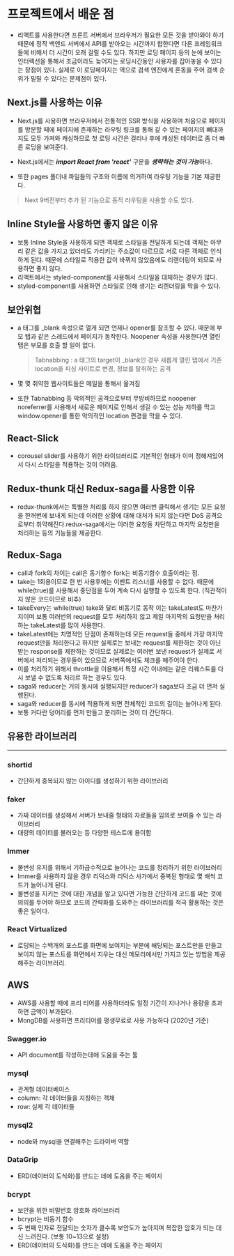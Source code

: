 # 프로젝트에서 배운 점

- 리액트를 사용한다면 프론트 서버에서 브라우저가 필요한 모든 것을 받아와야 하기 때문에 정작 백엔드 서버에서 API를 받아오는 시간까지 합한다면 다른 프레임워크들에 비해서 더 시간이 오래 걸릴 수도 있다. 하지만 로딩 페이지 등의 눈에 보이는 인터렉션을 통해서 조금이라도 늦어지는 로딩시간동안 사용자를 잡아놓을 수 있다는 장점이 있다. 실제로 이 로딩페이지는 역으로 검색 엔진에게 혼동을 주어 검색 순위가 밀릴 수 있다는 문제점이 있다.

## Next.js를 사용하는 이유

- Next.js를 사용하면 브라우저에서 전통적인 SSR 방식을 사용하며 처음으로 페이지를 방문할 때에 페이지에 존재하는 라우팅 링크를 통해 갈 수 있는 페이지의 뼈대까지도 모두 가져와 캐싱하므로 첫 로딩 시간은 걸리나 후에 캐싱된 데이터로 좀 더 빠른 로딩을 보여준다.

- Next.js에서는 ***import React from 'react'*** 구문을 ***생략하는 것이 가능***하다.
- 또한 pages 폴더내 파일들의 구조와 이름에 의거하여 라우팅 기능을 기본 제공한다.

> Next 9버전부터 추가 된 기능으로 동적 라우팅을 사용할 수도 있다.

## Inline Style을 사용하면 좋지 않은 이유

- 보통 Inline Style을 사용하게 되면 객체로 스타일을 전달하게 되는데 객체는 아무리 같은 값을 가지고 있더라도 가리키는 주소값이 다르므로 서로 다른 객체로 인식하게 된댜. 때문에 스타일로 적용한 값이 바뀌지 않았음에도 리렌더링이 되므로 사용하면 좋지 않다.
- 리액트에서는 styled-component를 사용해서 스타일을 대체하는 경우가 많다.
- styled-component를 사용하면 스타일로 인해 생기는 리렌더링을 막을 수 있다.

## 보안위협

- a 태그를 _blank 속성으로 열게 되면 언제나 opener를 참조할 수 있다. 때문에 부모 탭과 같은 스레드에서 페이지가 동작한다. Noopener 속성을 사용한다면 열린 탭은 부모를 호출 할 일이 없다.

  > Tabnabbing : a 태그의 target이 _blank인 경우 새롭게 열린 탭에서 기존 location을 피싱 사이트로 변경, 정보를 탈취하는 공격
- 몇 몇 취약한 웹사이트들은 메일을 통해서 옮겨짐

- 또한 Tabnabbing 등 악의적인 공격으로부터 무방비하므로 noopener noreferrer를 사용해서 새로운 페이지로 인해서 생길 수 있는 성능 저하를 막고 window.opener를 통한 악의적인 location 편경을 막을 수 있다.

## React-Slick
- corousel slider를 사용하기 위한 라이브러리로 기본적인 형태가 이미 정해져있어서 다시 스타일을 적용하는 것이 어려움.

## Redux-thunk 대신 Redux-saga를 사용한 이유
- redux-thunk에서는 특별한 처리를 하지 않으면 여러번 클릭해서 생기는 모든 요청을 한꺼번에 보내게 되는데 이러한 상황에 대해 대처가 되지 않는다면 DoS 공격으로부터 취약해진다.redux-saga에서는 이러한 요청들 차단하고 마지막 요청만을 처리하는 등의 기능들을 제공한다.

## Redux-Saga
- call과 fork의 차이는 call은 동기함수 fork는 비동기함수 호출이라는 점.
- take는 1회용이므로 한 번 사용후에는 이벤트 리스너를 사용할 수 없다. 때문에 while(true)를 사용해서 중단점을 두어 계속 다시 실행할 수 있도록 한다. (직관적이지 않은 코드이므로 비추)
- takeEvery는 while(true) take와 달리 비동기로 동작 이는 takeLatest도 마찬가지이며 보통 여러번의 request를 모두 처리하지 않고 제일 마지막의 요청만을 처리하는 takeLatest를 많이 사용한다.
- takeLatest에는 치명적인 단점이 존재하는데 모든 request들 중에서 가장 마지막 request만을 처리한다고 하지만 실제로는 보내는 request를 제한하는 것이 아닌 받는 response를 제한하는 것이므로 실제로는 여러번 보낸 request가 실제로 서버에서 처리되는 경우들이 있으므로 서버쪽에서도 체크를 해주어야 한다.
- 이를 처리하기 위해서 throttle을 이용해서 특정 시간 이내에는 같은 리퀘스트를 다시 보낼 수 없도록 처리르 하는 경우도 있다.
- saga와 reducer는 거의 동시에 실행되지만 reducer가 saga보다 조금 더 먼저 실행된다.
- saga와 reducer를 동시에 적용하게 되면 전체적인 코드의 길이는 늘어나게 된다.
- 보통 커다란 덩어리를 먼저 만들고 분리하는 것이 더 간단하다.

## 유용한 라이브러리
---
### shortid
- 간단하게 중복되지 않는 아이디를 생성하기 위한 라이브러리

### faker
- 가짜 데이터를 생성해서 서버가 보내줄 형태의 자료들을 임의로 보여줄 수 있는 라이브러리
- 대량의 데이터를 불러오는 등 다양한 테스트에 용이함

### Immer
- 불변성 유지를 위해서 기하급수적으로 늘어나는 코드를 정리하기 위한 라이브러리
- Immer를 사용하지 않을 경우 리덕스와 리덕스 사가에서 중복된 형태로 몇 배씩 코드가 늘어나게 된다.
- 불변성을 지키는 것에 대한 개념을 알고 있다면 가능한 간단하게 코드를 짜는 것에 의의를 두어야 하므로 코드의 간략화를 도와주는 라이브러리를 적극 활용하는 것은 좋은 일이다.

### React Virtualized
- 로딩되는 수백개의 포스트를 화면에 보여지는 부분에 해당되는 포스트만을 만들고 보이지 않는 포스트를 화면에서 지우는 대신 메모리에서만 가지고 있는 방법을 제공해주는 라이브러리.

## AWS
- AWS를 사용할 때에 프리 티어를 사용하더라도 일정 기간이 지나거나 용량을 초과하면 금액이 부과된다.
- MongDB를 사용하면 프리티어를 평생무료로 사용 가능하다 (2020년 기준)

### Swagger.io
- API document를 작성하는데에 도움을 주는 툴

### mysql
- 관계형 데이터베이스
- column: 각 데이터들을 지칭하는 객체
- row: 실제 각 데이터들

### mysql2
- node와 mysql을 연결해주는 드라이버 역할

### DataGrip
- ERD(데이터의 도식화)를 만드는 데에 도움을 주는 페이지

### bcrypt
- 보안을 위한 비밀번호 암호화 라이브러리
- bcrypt는 비동기 함수
- 두 번째 인자로 전달되는 숫자가 클수록 보안도가 높아지며 복잡한 암호가 되는 대신 느려진다. (보통 10~13으로 설정)
- ERD(데이터의 도식화)를 만드는 데에 도움을 주는 페이지     
